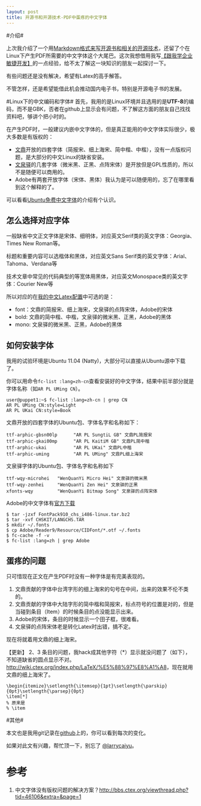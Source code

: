 ```yaml
---
layout: post
title: 开源书和开源技术-PDF中蛋疼的中文字体
---
```


#介绍#

上次我介绍了一个用[Markdown格式来写开源书和相关的开源技术](http://www.ituring.com.cn/article/828)，还留了个在Linux下产生PDF所需要的中文字体这个大尾巴。这次我想借用我写[【跟我学企业敏捷开发】](http://weibo.com/2104936813/y0oXC350t)的一点经验，给不太了解这一块知识的朋友一起探讨一下。

有些问题还是没有解决，希望有Latex的高手解答。

不管怎样，还是希望能借此机会推动国内电子书，特别是开源电子书的发展。

#Linux下的中文编码和字体#
首先，我用的是Linux环境并且选用的是**UTF-8**的编码，而不是GBK，否者在github上显示会有问题，不了解这方面的朋友自己找找资料吧，够讲个把小时的。

在产生PDF时，一般建议内嵌中文字体的，但是真正能用的中文字体实际很少，极大多数是有版权的：

 * [文鼎](http://www.arphic.com.tw/)开放的四套字体（简报宋、细上海宋、简中楷、中楷），没有一点版权问题，是大部分的中文Linux的缺省安装。
 * [文泉驿](http://wenq.org/)的几套字体（微米黑、正黑、点阵宋体）是开放但是GPL性质的，所以不是随便可以商用的。
 * Adobe有两套开放字体（宋体、黑体）我认为是可以随便用的，忘了在哪里看到这个解释的了。

可以看看[Ubuntu免费中文字体](http://wiki.ubuntu.org.cn/免费中文字体)的介绍有个认识。

## 怎么选择对应字体 ##
一般缺省中文正文字体是宋体、细明体，对应英文Serif类的英文字体：Georgia、Times New Roman等。

标题和重要内容可以选楷体和黑体，对应英文Sans Serif类的英文字体：Arial、Tahoma、Verdana等

技术文章中常见的代码典型的等宽体用黑体，对应英文Monospace类的英文字体：Courier New等

所以对应的在[我的中文Latex配置](https://github.com/larrycai/sdcamp/blob/master/latex/config.yml)中可选的是：

 * font：文鼎的简报宋、细上海宋，文泉驿的点阵宋体，Adobe的宋体
 * bold: 文鼎的简中楷、中楷，文泉驿的微米黑、正黑，Adobe的黑体
 * mono: 文泉驿的微米黑、正黑，Adobe的黑体

## 如何安装字体 ##
我用的试验环境是Ubuntu 11.04 (Natty)，大部分可以直接从Ubuntu源中下载了。

你可以用命令`fc-list :lang=zh-cn`查看安装好的中文字体，结果中前半部分就是字体名称（如`AR PL UMing CN`）。

	user@puppet1:~$ fc-list :lang=zh-cn | grep CN
	AR PL UMing CN:style=Light
	AR PL UKai CN:style=Book

文鼎开放的四套字体的Ubuntu包、字体名字和名称如下：

	ttf-arphic-gbsn00lp      "AR PL SungtiL GB" 文鼎PL简报宋
	ttf-arphic-gkai00mp      "AR PL KaitiM GB" 文鼎PL简中楷
	ttf-arphic-ukai          "AR PL UKai" 文鼎PL中楷
	ttf-arphic-uming         "AR PL UMing" 文鼎PL细上海宋

文泉驿字体的Ubuntu包、字体名字和名称如下

	ttf-wqy-microhei   "WenQuanYi Micro Hei" 文泉驿的微米黑
	ttf-wqy-zenhei     "WenQuanYi Zen Hei" 文泉驿的正黑
	xfonts-wqy         "WenQuanYi Bitmap Song" 文泉驿的点阵宋体
	
Adobe的中文字体有[官方下载](http://www.adobe.com/support/downloads/detail.jsp?ftpID=4421)

	$ tar -jzxf FontPack910_chs_i486-linux.tar.bz2
	$ tar -xvf CHSKIT/LANGCHS.TAR
	$ mkdir ~/.fonts 
	$ cp Adobe/Reader9/Resource/CIDFont/*.otf ~/.fonts
	$ fc-cache -f -v
	$ fc-list :lang=zh | grep Adobe

## 蛋疼的问题 ##

只可惜现在正文在产生PDF时没有一种字体是有完美表现的。

  1. 文鼎贡献的字体中台湾字形的细上海宋的句号在中间，出来的效果不伦不类的。
  2. 文鼎贡献的字体中大陆字形的简中楷和简报宋，标点符号的位置是对的，但是当碰到条目（Item）的时候条目的点没能显示出来。
  3. Adobe的宋体，条目的时候显示一个田子框，很难看。
  4. 文泉驿的点阵宋体老是转化Latex时出错，搞不定。
  
现在将就着用文鼎的细上海宋。

【更新】
2、3 条目的问题，我hack成其他字符（*）显示就没问题了（如下），不知道缺省的圆点显示不对。<http://wiki.ctex.org/index.php/LaTeX/%E5%88%97%E8%A1%A8>，现在就用文鼎的细上海宋了。
	
	\begin{itemize}\setlength{\itemsep}{1pt}\setlength{\parskip}{0pt}\setlength{\parsep}{0pt}
	\item[*]
	% 原来是
	% \item

#其他#

本文也是我用git记录在[github](https://github.com/larrycai/larrycai.github.com)上的，你可以看到每次的变化。
    
如果对此文有兴趣，帮忙顶一下，别忘了 [@larrycaiyu](http://weibo.com/larrycaiyu)。
    
# 参考 #
 1. 中文字体没有版权问题的解决方案？http://bbs.ctex.org/viewthread.php?tid=46106&extra=&page=1	
